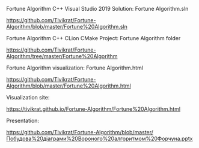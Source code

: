 Fortune Algorithm C++ Visual Studio 2019 Solution: Fortune Algorithm.sln

https://github.com/Tivikrat/Fortune-Algorithm/blob/master/Fortune%20Algorithm.sln

Fortune Algorithm C++ CLion CMake Project: Fortune Algorithm folder

https://github.com/Tivikrat/Fortune-Algorithm/tree/master/Fortune%20Algorithm

Fortune Algorithm visualization: Fortune Algorithm.html

https://github.com/Tivikrat/Fortune-Algorithm/blob/master/Fortune%20Algorithm.html

Visualization site:

https://tivikrat.github.io/Fortune-Algorithm/Fortune%20Algorithm.html

Presentation:

https://github.com/Tivikrat/Fortune-Algorithm/blob/master/Побудова%20діаграми%20Вороного%20алгоритмом%20Форчуна.pptx
